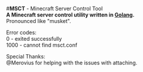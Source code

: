 #**MSCT** - Minecraft Server Control Tool  
**A Minecraft server control utility written in [Golang](https://golang.org/).**  
Pronounced like "musket".  


Error codes:  
0 - exited successfully  
1000 - cannot find msct.conf  


Special Thanks:  
@Merovius for helping with the issues with attaching.
